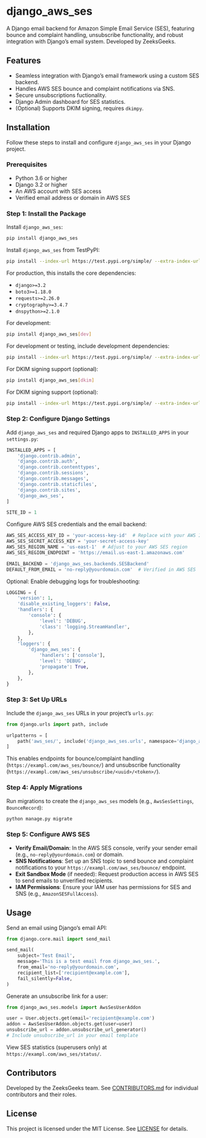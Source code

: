 # django_aws_ses

A Django email backend for Amazon Simple Email Service (SES), featuring bounce and complaint handling, unsubscribe functionality, and robust integration with Django’s email system. Developed by ZeeksGeeks.

## Features
- Seamless integration with Django’s email framework using a custom SES backend.
- Handles AWS SES bounce and complaint notifications via SNS.
- Secure unsubscriptions fuctionality.
- Django Admin dashboard for SES statistics.
- (Optional) Supports DKIM signing, requires `dkimpy`.

## Installation

Follow these steps to install and configure `django_aws_ses` in your Django project.

### Prerequisites
- Python 3.6 or higher
- Django 3.2 or higher
- An AWS account with SES access
- Verified email address or domain in AWS SES

### Step 1: Install the Package

Install `django_aws_ses`:

```bash
pip install django_aws_ses
```

Install `django_aws_ses` from TestPyPI:

```bash
pip install --index-url https://test.pypi.org/simple/ --extra-index-url https://pypi.org/simple/ django_aws_ses
```

For production, this installs the core dependencies:
- `django>=3.2`
- `boto3>=1.18.0`
- `requests>=2.26.0`
- `cryptography>=3.4.7`
- `dnspython>=2.1.0`

For development:
```bash
pip install django_aws_ses[dev]
```
For development or testing, include development dependencies:
```bash
pip install --index-url https://test.pypi.org/simple/ --extra-index-url https://pypi.org/simple/ django_aws_ses[dev]
```

For DKIM signing support (optional):
```bash
pip install django_aws_ses[dkim]
```
For DKIM signing support (optional):
```bash
pip install --index-url https://test.pypi.org/simple/ --extra-index-url https://pypi.org/simple/ django_aws_ses[dkim]
```

### Step 2: Configure Django Settings
Add `django_aws_ses` and required Django apps to `INSTALLED_APPS` in your `settings.py`:

```python
INSTALLED_APPS = [
    'django.contrib.admin',
    'django.contrib.auth',
    'django.contrib.contenttypes',
    'django.contrib.sessions',
    'django.contrib.messages',
    'django.contrib.staticfiles',
    'django.contrib.sites',
    'django_aws_ses',
]

SITE_ID = 1
```

Configure AWS SES credentials and the email backend:

```python
AWS_SES_ACCESS_KEY_ID = 'your-access-key-id'  # Replace with your AWS IAM credentials
AWS_SES_SECRET_ACCESS_KEY = 'your-secret-access-key'
AWS_SES_REGION_NAME = 'us-east-1'  # Adjust to your AWS SES region
AWS_SES_REGION_ENDPOINT = 'https://email.us-east-1.amazonaws.com'

EMAIL_BACKEND = 'django_aws_ses.backends.SESBackend'
DEFAULT_FROM_EMAIL = 'no-reply@yourdomain.com'  # Verified in AWS SES
```

Optional: Enable debugging logs for troubleshooting:

```python
LOGGING = {
    'version': 1,
    'disable_existing_loggers': False,
    'handlers': {
        'console': {
            'level': 'DEBUG',
            'class': 'logging.StreamHandler',
        },
    },
    'loggers': {
        'django_aws_ses': {
            'handlers': ['console'],
            'level': 'DEBUG',
            'propagate': True,
        },
    },
}
```

### Step 3: Set Up URLs
Include the `django_aws_ses` URLs in your project’s `urls.py`:

```python
from django.urls import path, include

urlpatterns = [
    path('aws_ses/', include('django_aws_ses.urls', namespace='django_aws_ses')),
]
```

This enables endpoints for bounce/complaint handling (`https://exampl.com/aws_ses/bounce/`) and unsubscribe functionality (`https://exampl.com/aws_ses/unsubscribe/<uuid>/<token>/`).

### Step 4: Apply Migrations
Run migrations to create the `django_aws_ses` models (e.g., `AwsSesSettings`, `BounceRecord`):

```bash
python manage.py migrate
```

### Step 5: Configure AWS SES
- **Verify Email/Domain**: In the AWS SES console, verify your sender email (e.g., `no-reply@yourdomain.com`) or domain.
- **SNS Notifications**: Set up an SNS topic to send bounce and complaint notifications to your `https://exampl.com/aws_ses/bounce/` endpoint.
- **Exit Sandbox Mode** (if needed): Request production access in AWS SES to send emails to unverified recipients.
- **IAM Permissions**: Ensure your IAM user has permissions for SES and SNS (e.g., `AmazonSESFullAccess`).

## Usage
Send an email using Django’s email API:

```python
from django.core.mail import send_mail

send_mail(
    subject='Test Email',
    message='This is a test email from django_aws_ses.',
    from_email='no-reply@yourdomain.com',
    recipient_list=['recipient@example.com'],
    fail_silently=False,
)
```

Generate an unsubscribe link for a user:

```python
from django_aws_ses.models import AwsSesUserAddon

user = User.objects.get(email='recipient@example.com')
addon = AwsSesUserAddon.objects.get(user=user)
unsubscribe_url = addon.unsubscribe_url_generator()
# Include unsubscribe_url in your email template
```

View SES statistics (superusers only) at `https://exampl.com/aws_ses/status/`.

## Contributors
Developed by the ZeeksGeeks team. See [CONTRIBUTORS.md](CONTRIBUTORS.md) for individual contributors and their roles.

## License
This project is licensed under the MIT License. See [LICENSE](LICENSE) for details.